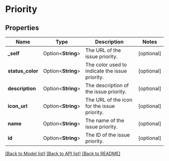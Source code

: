 # Priority

## Properties

Name | Type | Description | Notes
------------ | ------------- | ------------- | -------------
**_self** | Option<**String**> | The URL of the issue priority. | [optional]
**status_color** | Option<**String**> | The color used to indicate the issue priority. | [optional]
**description** | Option<**String**> | The description of the issue priority. | [optional]
**icon_url** | Option<**String**> | The URL of the icon for the issue priority. | [optional]
**name** | Option<**String**> | The name of the issue priority. | [optional]
**id** | Option<**String**> | The ID of the issue priority. | [optional]

[[Back to Model list]](../README.md#documentation-for-models) [[Back to API list]](../README.md#documentation-for-api-endpoints) [[Back to README]](../README.md)


